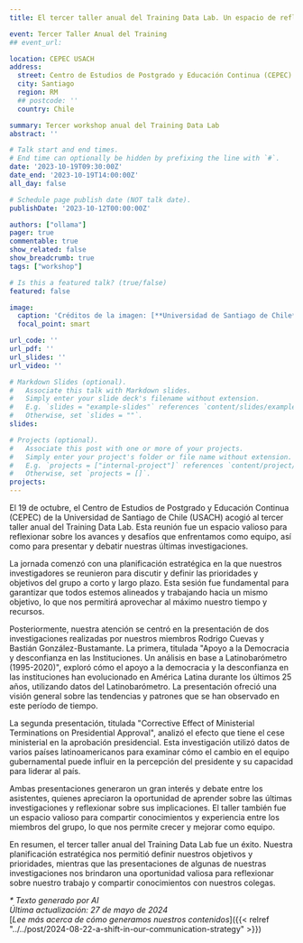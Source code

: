 ```yaml
---
title: El tercer taller anual del Training Data Lab. Un espacio de reflexión y conocimiento

event: Tercer Taller Anual del Training
## event_url: 

location: CEPEC USACH
address:
  street: Centro de Estudios de Postgrado y Educación Continua (CEPEC) de la USACH, Cruz del Sur 77
  city: Santiago
  region: RM
  ## postcode: ''
  country: Chile

summary: Tercer workshop anual del Training Data Lab
abstract: ''

# Talk start and end times.
# End time can optionally be hidden by prefixing the line with `#`.
date: '2023-10-19T09:30:00Z'
date_end: '2023-10-19T14:00:00Z'
all_day: false

# Schedule page publish date (NOT talk date).
publishDate: '2023-10-12T00:00:00Z'

authors: ["ollama"]
pager: true
commentable: true
show_related: false
show_breadcrumb: true
tags: ["workshop"]

# Is this a featured talk? (true/false)
featured: false

image:
  caption: 'Créditos de la imagen: [**Universidad de Santiago de Chile**](https://cepec.usach.cl/)'
  focal_point: smart

url_code: ''
url_pdf: ''
url_slides: ''
url_video: ''

# Markdown Slides (optional).
#   Associate this talk with Markdown slides.
#   Simply enter your slide deck's filename without extension.
#   E.g. `slides = "example-slides"` references `content/slides/example-slides.md`.
#   Otherwise, set `slides = ""`.
slides:

# Projects (optional).
#   Associate this post with one or more of your projects.
#   Simply enter your project's folder or file name without extension.
#   E.g. `projects = ["internal-project"]` references `content/project/deep-learning/index.md`.
#   Otherwise, set `projects = []`.
projects:
---
```


El 19 de octubre, el Centro de Estudios de Postgrado y Educación Continua (CEPEC) de la Universidad de Santiago de Chile (USACH) acogió al tercer taller anual del Training
Data Lab. Esta reunión fue un espacio valioso para reflexionar sobre los avances y desafíos que enfrentamos como equipo, así como para presentar y debatir nuestras últimas investigaciones.

La jornada comenzó con una planificación estratégica en la que nuestros investigadores se reunieron para discutir y definir las prioridades y objetivos del grupo a corto y
largo plazo. Esta sesión fue fundamental para garantizar que todos estemos alineados y trabajando hacia un mismo objetivo, lo que nos permitirá aprovechar al máximo nuestro
tiempo y recursos.

Posteriormente, nuestra atención se centró en la presentación de dos investigaciones realizadas por nuestros miembros Rodrigo Cuevas y Bastián González-Bustamante.
La primera, titulada "Apoyo a la Democracia y desconfianza en las Instituciones. Un análisis en base a Latinobarómetro (1995-2020)", exploró cómo el apoyo a la democracia y la
desconfianza en las instituciones han evolucionado en América Latina durante los últimos 25 años, utilizando datos del Latinobarómetro. La presentación ofreció una visión
general sobre las tendencias y patrones que se han observado en este período de tiempo.

La segunda presentación, titulada "Corrective Effect of Ministerial Terminations on Presidential Approval", analizó el efecto que tiene el cese ministerial en la aprobación
presidencial. Esta investigación utilizó datos de varios países latinoamericanos para examinar cómo el cambio en el equipo gubernamental puede influir en la percepción del
presidente y su capacidad para liderar al país. 

Ambas presentaciones generaron un gran interés y debate entre los asistentes, quienes apreciaron la oportunidad de aprender sobre las últimas investigaciones y reflexionar
sobre sus implicaciones. El taller también fue un espacio valioso para compartir conocimientos y experiencia entre los miembros del grupo, lo que nos permite crecer y mejorar
como equipo.

En resumen, el tercer taller anual del Training Data Lab fue un éxito. Nuestra planificación estratégica nos permitió definir nuestros objetivos y prioridades, mientras que
las presentaciones de algunas de nuestras investigaciones nos brindaron una oportunidad valiosa para reflexionar sobre nuestro trabajo y compartir conocimientos con nuestros
colegas. 

_* Texto generado por AI_ <br>
_Última actualización: 27 de mayo de 2024_ <br>
[_Lee más acerca de cómo generamos nuestros contenidos_]({{< relref "../../post/2024-08-22-a-shift-in-our-communication-strategy" >}})